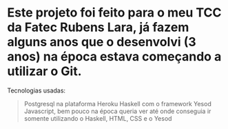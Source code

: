 # Este projeto foi feito para o meu TCC da Fatec Rubens Lara, já fazem alguns anos que o desenvolvi (3 anos) na época estava começando a utilizar o Git.

Tecnologias usadas: 
> Postgresql na plataforma Heroku
> Haskell com o framework Yesod
> Javascript, bem pouco na época queria ver até onde conseguia ir somente utilizando o Haskell, HTML, CSS e o Yesod
